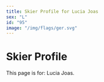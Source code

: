 ```yaml
---
title: Skier Profile for Lucia Joas
sex: "L"
id: "95"
image: "/img/flags/ger.svg" 
---
```


# Skier Profile

This page is for: Lucia Joas.
    